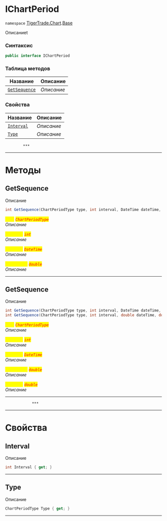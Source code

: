 
# IChartPeriod
`namespace` [TigerTrade.Chart](../../TigerTrade.Chart.md).[Base](../../TigerTrade.Chart/Base.md)



Описаниеt

### Синтаксис
```csharp
public interface IChartPeriod
```


### Таблица методов
| Название | Описание |
| --- | --- |
| [`GetSequence`](./IChartPeriod.cs/Методы/GetSequence.md) | *Описание* |

### Свойства
| Название | Описание |
| --- | --- |
| [`Interval`](./IChartPeriod.cs/Свойства/Interval.md) | *Описание* |
| [`Type`](./IChartPeriod.cs/Свойства/Type.md) | *Описание* |




            ***
  ***
  # Методы

## GetSequence
Описание

```csharp
int GetSequence(ChartPeriodType type, int interval, DateTime dateTime, double timeOffset)
```

<mark style="color:yellow;">`type`</mark> <mark style="color:red;">*`ChartPeriodType`*</mark>  
 *Описание*  

<mark style="color:yellow;">`interval`</mark> <mark style="color:red;">*`int`*</mark>  
 *Описание*  

<mark style="color:yellow;">`dateTime`</mark> <mark style="color:red;">*`DateTime`*</mark>  
 *Описание*  

<mark style="color:yellow;">`timeOffset`</mark> <mark style="color:red;">*`double`*</mark>  
 *Описание*  


***                

## GetSequence
Описание

```csharp
int GetSequence(ChartPeriodType type, int interval, DateTime dateTime, double timeOffset)
int GetSequence(ChartPeriodType type, int interval, double dateTime, double timeOffset)
```

<mark style="color:yellow;">`type`</mark> <mark style="color:red;">*`ChartPeriodType`*</mark>  
 *Описание*  

<mark style="color:yellow;">`interval`</mark> <mark style="color:red;">*`int`*</mark>  
 *Описание*  

<mark style="color:yellow;">`dateTime`</mark> <mark style="color:red;">*`DateTime`*</mark>  
 *Описание*  

<mark style="color:yellow;">`timeOffset`</mark> <mark style="color:red;">*`double`*</mark>  
 *Описание*  

<mark style="color:yellow;">`dateTime`</mark> <mark style="color:red;">*`double`*</mark>  
 *Описание*  


***                
                ***
  ***
  # Свойства

## Interval
Описание

```csharp
int Interval { get; }
```
***

## Type
Описание

```csharp
ChartPeriodType Type { get; }
```
***

